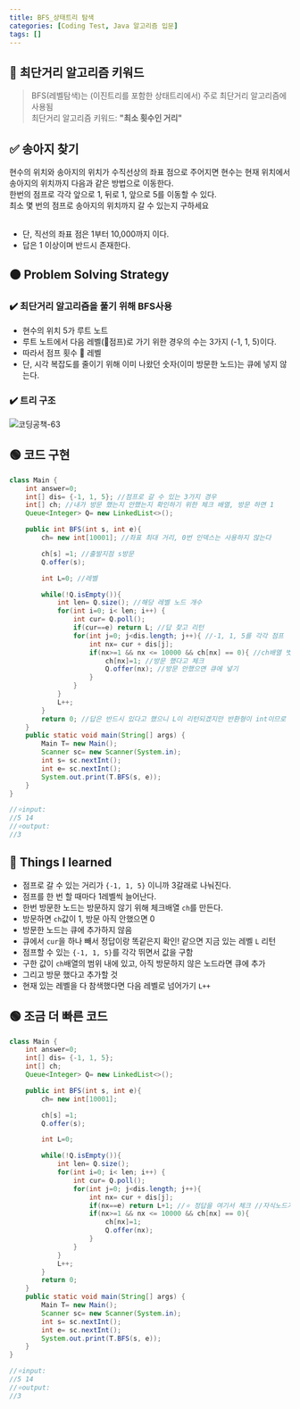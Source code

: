 ```yaml
---
title: BFS_상태트리 탐색
categories: [Coding Test, Java 알고리즘 입문]
tags: []
---
```


## 🔑 최단거리 알고리즘 키워드

> BFS(레벨탐색)는 (이진트리를 포함한 상태트리에서) 주로 최단거리 알고리즘에 사용됨 <br>
> 최단거리 알고리즘 키워드: **"최소 횟수인 거리"** <br>

## ✅ 송아지 찾기

현수의 위치와 송아지의 위치가 수직선상의 좌표 점으로 주어지면 현수는 현재 위치에서 <br>
송아지의 위치까지 다음과 같은 방법으로 이동한다.<br>
한번의 점프로 각각 앞으로 1, 뒤로 1, 앞으로 5를 이동할 수 있다.<br>
최소 몇 번의 점프로 송아지의 위치까지 갈 수 있는지 구하세요<br>
<br>

- 단, 직선의 좌표 점은 1부터 10,000까지 이다.
- 답은 1 이상이며 반드시 존재한다.

## 🟠 Problem Solving Strategy

### ✔️ 최단거리 알고리즘을 풀기 위해 BFS사용

- 현수의 위치 5가 루트 노트
- 루트 노트에서 다음 레벨(🟰점프)로 가기 위한 경우의 수는 3가지 (-1, 1, 5)이다.
- 따라서 점프 횟수 🟰 레벨
- 단, 시각 복잡도를 줄이기 위해 이미 나왔던 숫자(이미 방문한 노드)는 큐에 넣지 않는다.

### ✔️ 트리 구조

![코딩공책-63](https://github.com/soheeparklee/Backend-shoppingMall-Mar2024/assets/97790983/f90d5c8c-3035-44f6-972c-65d4aae7e094)

## 🟢 코드 구현

```java
class Main {
    int answer=0;
    int[] dis= {-1, 1, 5}; //점프로 갈 수 있는 3가지 경우
    int[] ch; //내가 방문 했는지 안했는지 확인하기 위한 체크 배열, 방문 하면 1
    Queue<Integer> Q= new LinkedList<>();

    public int BFS(int s, int e){
        ch= new int[10001]; //좌표 최대 거리, 0번 인덱스는 사용하지 않는다

        ch[s] =1; //출발지점 s방문
        Q.offer(s);

        int L=0; //레벨

        while(!Q.isEmpty()){
            int len= Q.size(); //해당 레벨 노드 개수
            for(int i=0; i< len; i++) {
                int cur= Q.poll();
                if(cur==e) return L; //답 찾고 리턴
                for(int j=0; j<dis.length; j++){ //-1, 1, 5를 각각 점프
                    int nx= cur + dis[j];
                    if(nx>=1 && nx <= 10000 && ch[nx] == 0){ //ch배열 벗어나면 안됨, 좌표 범위 제한 //또 방문한 노드인지 확인
                        ch[nx]=1; //방문 했다고 체크
                        Q.offer(nx); //방문 안했으면 큐에 넣기
                    }
                }
            }
            L++;
        }
        return 0; //답은 반드시 있다고 했으니 L이 리턴되겠지만 반환형이 int이므로 임의의 숫자 넣기
    }
    public static void main(String[] args) {
        Main T= new Main();
        Scanner sc= new Scanner(System.in);
        int s= sc.nextInt();
        int e= sc.nextInt();
        System.out.print(T.BFS(s, e));
    }
}

//⭐️input:
//5 14
//⭐️output:
//3
```

## 🔵 Things I learned

- 점프로 갈 수 있는 거리가 `{-1, 1, 5}` 이니까 3갈래로 나눠진다.
- 점프를 한 번 할 때마다 1레벨씩 늘어난다.
- 한번 방문한 노드는 방문하지 않기 위해 체크배열 `ch`를 만든다.
- 방문하면 `ch`값이 1, 방문 아직 안했으면 0
- 방문한 노드는 큐에 추가하지 않음
- 큐에서 `cur`을 하나 빼서 정답이랑 똑같은지 확인! 같으면 지금 있는 레벨 `L` 리턴
- 점프할 수 있는 `{-1, 1, 5}`를 각각 뛰면서 값을 구함
- 구한 값이 `ch`배열의 범위 내에 있고, 아직 방문하지 않은 노드라면 큐에 추가
- 그리고 방문 했다고 추가할 것
- 현재 있는 레벨을 다 참색했다면 다음 레벨로 넘어가기 `L++`

## 🟢 조금 더 빠른 코드

```java
class Main {
    int answer=0;
    int[] dis= {-1, 1, 5};
    int[] ch;
    Queue<Integer> Q= new LinkedList<>();

    public int BFS(int s, int e){
        ch= new int[10001];

        ch[s] =1;
        Q.offer(s);

        int L=0;

        while(!Q.isEmpty()){
            int len= Q.size();
            for(int i=0; i< len; i++) {
                int cur= Q.poll();
                for(int j=0; j<dis.length; j++){
                    int nx= cur + dis[j];
                    if(nx==e) return L+1; //⭐️ 정답을 여기서 체크 //자식노드가 정답이고 나는 지금 부모 노드에 있으니 +1
                    if(nx>=1 && nx <= 10000 && ch[nx] == 0){
                        ch[nx]=1;
                        Q.offer(nx);
                    }
                }
            }
            L++;
        }
        return 0;
    }
    public static void main(String[] args) {
        Main T= new Main();
        Scanner sc= new Scanner(System.in);
        int s= sc.nextInt();
        int e= sc.nextInt();
        System.out.print(T.BFS(s, e));
    }
}

//⭐️input:
//5 14
//⭐️output:
//3
```
